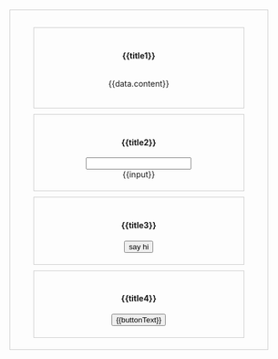 <!DOCTYPE html>
<html lang="en">

  <head>
    <meta charset="UTF-8">
    <meta http-equiv="X-UA-Compatible" content="IE=edge">
    <meta name="viewport" content="width=device-width, initial-scale=1.0">
    <script src="./mvvm.js"></script>
    <title>mvvm demo</title>
  </head>

  <body>
    <div id="app" class="container flex">
      <div class="on flex">
        <h4>{{title1}}</h4>
        <div class="content">
          <p>{{data.content}}</p>
        </div>
      </div>
      <div class="v-model flex">
        <h4>{{title2}}</h4>
        <input v-model="input" />
        <div class="">{{input}}</div>
      </div>
      <div class="flex">
        <h4>{{title3}}</h4>
        <button @click="sayHi" v-show="isShow2">say hi</button>
      </div>
      <div class="flex">
        <h4 v-show="isShow">{{title4}}</h4>
        <!-- <div>{{isShow}}</div> -->
        <button @click="isShowTitle">{{buttonText}}</button>
        <!-- <button id="test">test</button> -->
      </div>
    </div>
    <style>
      .flex {
        display: flex;
        flex-direction: column;
        align-items: center;
        width: 90%;
        padding: 20px;
        margin-top: 10px;
        border: 1px solid #ccc;
        box-sizing: border-box;
      }

      .container {
        width: 50%;
        /* height: 520px; */
        padding: 20px 0;
        margin-top: 50px;
        margin-left: 50%;
        transform: translateX(-50%);
        border: 2px solid #9b9a9a;
      }

      .on {}
    </style>
  </body>

  <script>
    const mvvm = new MVVM({
      el: '#app',
      data: {
        title1: '数据绑定',
        title2: '双向绑定展示',
        title3: 'click事件绑定methods中的方法',
        title4: 'v-show指令',
        data: {
          content: '赛高'
        },
        input: '双向数据绑定',
        buttonText: '隐藏标题',
        isShow: true,
        isShow2: true,
      },
      methods: {
        sayHi() {
          this.title3 = 'Hi!';
        },
        isShowTitle() {
          this.isShow = !this.isShow;
          if (this.isShow) {
            this.buttonText = '隐藏标题';
          } else {
            this.buttonText = '显示标题';
          }
        }
      },
    });
    // document.getElementById('test').addEventListener('click', function () {
    //   mvvm.isShow = !mvvm.isShow;
    // });

  </script>

</html>

